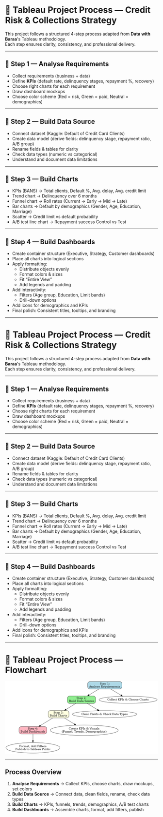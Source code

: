 # 🔄 Tableau Project Process — Credit Risk & Collections Strategy

This project follows a structured 4-step process adapted from **Data with Baraa**'s Tableau methodology.  
Each step ensures clarity, consistency, and professional delivery.

---

## 📌 Step 1 — Analyse Requirements
- Collect requirements (business + data)
- Define **KPIs** (default rate, delinquency stages, repayment %, recovery)
- Choose right charts for each requirement
- Draw dashboard mockups
- Choose color scheme (Red = risk, Green = paid, Neutral = demographics)

---

## 📌 Step 2 — Build Data Source
- Connect dataset (Kaggle: Default of Credit Card Clients)
- Create data model (derive fields: delinquency stage, repayment ratio, A/B group)
- Rename fields & tables for clarity
- Check data types (numeric vs categorical)
- Understand and document data limitations

---

## 📌 Step 3 — Build Charts
- KPIs (BANS) → Total clients, Default %, Avg. delay, Avg. credit limit
- Trend chart → Delinquency over 6 months
- Funnel chart → Roll rates (Current → Early → Mid → Late)
- Bar charts → Default by demographics (Gender, Age, Education, Marriage)
- Scatter → Credit limit vs default probability
- A/B test line chart → Repayment success Control vs Test

---

## 📌 Step 4 — Build Dashboards
- Create container structure (Executive, Strategy, Customer dashboards)
- Place all charts into logical sections
- Apply formatting:
  - Distribute objects evenly
  - Format colors & sizes
  - Fit “Entire View”
  - Add legends and padding
- Add interactivity:
  - Filters (Age group, Education, Limit bands)
  - Drill-down options
- Add icons for demographics and KPIs
- Final polish: Consistent titles, tooltips, and branding

---

# 🔄 Tableau Project Process — Credit Risk & Collections Strategy

This project follows a structured 4-step process adapted from **Data with Baraa**'s Tableau methodology.  
Each step ensures clarity, consistency, and professional delivery.

---

## 📌 Step 1 — Analyse Requirements
- Collect requirements (business + data)
- Define **KPIs** (default rate, delinquency stages, repayment %, recovery)
- Choose right charts for each requirement
- Draw dashboard mockups
- Choose color scheme (Red = risk, Green = paid, Neutral = demographics)

---

## 📌 Step 2 — Build Data Source
- Connect dataset (Kaggle: Default of Credit Card Clients)
- Create data model (derive fields: delinquency stage, repayment ratio, A/B group)
- Rename fields & tables for clarity
- Check data types (numeric vs categorical)
- Understand and document data limitations

---

## 📌 Step 3 — Build Charts
- KPIs (BANS) → Total clients, Default %, Avg. delay, Avg. credit limit
- Trend chart → Delinquency over 6 months
- Funnel chart → Roll rates (Current → Early → Mid → Late)
- Bar charts → Default by demographics (Gender, Age, Education, Marriage)
- Scatter → Credit limit vs default probability
- A/B test line chart → Repayment success Control vs Test

---

## 📌 Step 4 — Build Dashboards
- Create container structure (Executive, Strategy, Customer dashboards)
- Place all charts into logical sections
- Apply formatting:
  - Distribute objects evenly
  - Format colors & sizes
  - Fit “Entire View”
  - Add legends and padding
- Add interactivity:
  - Filters (Age group, Education, Limit bands)
  - Drill-down options
- Add icons for demographics and KPIs
- Final polish: Consistent titles, tooltips, and branding

---

# 🔄 Tableau Project Process — Flowchart

![Tableau Project Process Flowchart](project_steps_flowchart.png)

---

## Process Overview
1. **Analyse Requirements** → Collect KPIs, choose charts, draw mockups, set colors  
2. **Build Data Source** → Connect data, clean fields, rename, check data types  
3. **Build Charts** → KPIs, funnels, trends, demographics, A/B test charts  
4. **Build Dashboards** → Assemble charts, format, add filters, publish  